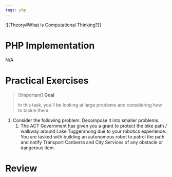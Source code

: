 ```yaml
---
tags: php
---
```


![[Theory#What is Computational Thinking?]]


# PHP Implementation

N/A

# Practical Exercises

> [!important] **Goal**
> 
> In this task, you’ll be looking at large problems and considering how to tackle them.


1. Consider the following problem. Decompose it into smaller problems.
	1. The ACT Government has given you a grant to protect the bike path / walkway around Lake Tuggeranong due to your robotics experience. You are tasked with building an autonomous robot to patrol the path and notify Transport Canberra and City Services of any obstacle or dangerous item.

# Review